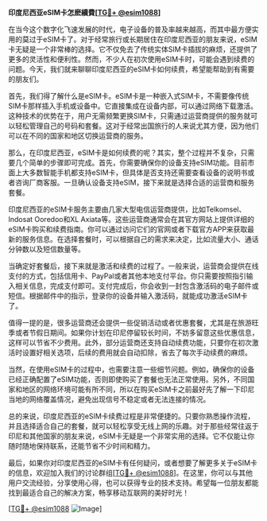 **印度尼西亚eSIM卡怎麽續費[[TG💪+ @esim1088](https://t.me/s/esim1088)]**

在当今这个数字化飞速发展的时代，电子设备的普及率越来越高，而其中最方便实用的莫过于eSIM卡了。对于经常旅行或长期居住在印度尼西亚的朋友来说，eSIM卡无疑是一个非常棒的选择。它不仅免去了传统实体SIM卡插拔的麻烦，还提供了更多的灵活性和便利性。然而，不少人在初次使用eSIM卡时，可能会遇到续费的问题。今天，我们就来聊聊印度尼西亚的eSIM卡如何续费，希望能帮助到有需要的朋友们。

首先，我们得了解什么是eSIM卡。eSIM卡是一种嵌入式SIM卡，不需要像传统SIM卡那样插入手机或设备中。它直接集成在设备内部，可以通过网络下载激活。这种技术的优势在于，用户无需频繁更换SIM卡，只需通过运营商提供的服务就可以轻松管理自己的号码和套餐。这对于经常出国旅行的人来说尤其方便，因为他们可以在不同的国家和地区切换运营商的服务。

那么，在印度尼西亚，eSIM卡是如何续费的呢？其实，整个过程并不复杂，只需要几个简单的步骤即可完成。首先，你需要确保你的设备支持eSIM功能。目前市面上大多数智能手机都支持eSIM卡，但具体是否支持还需要查看设备的说明书或者咨询厂商客服。一旦确认设备支持eSIM，接下来就是选择合适的运营商和服务套餐。

印度尼西亚的eSIM卡服务主要由几家大型电信运营商提供，比如Telkomsel、Indosat Ooredoo和XL Axiata等。这些运营商通常会在其官方网站上提供详细的eSIM卡购买和续费指南。你可以通过访问它们的官网或者下载官方APP来获取最新的服务信息。在选择套餐时，可以根据自己的需求来决定，比如流量大小、通话分钟数以及短信数量等。

当确定好套餐后，接下来就是激活和续费的过程了。一般来说，运营商会提供在线支付的方式，包括信用卡、PayPal或者其他本地支付平台。你只需要按照指引输入相关信息，完成支付即可。支付完成后，你会收到一封包含激活码的电子邮件或短信。根据邮件中的指示，登录你的设备并输入激活码，就能成功激活eSIM卡了。

值得一提的是，很多运营商还会提供一些促销活动或者优惠套餐，尤其是在旅游旺季或者节假日期间。如果你计划在印尼停留较长时间，不妨多留意这些优惠信息，这样可以节省不少费用。此外，部分运营商还支持自动续费功能，只要你在初次激活时设置好相关选项，后续的费用就会自动扣除，省去了每次手动续费的麻烦。

当然，在使用eSIM卡的过程中，也需要注意一些细节问题。例如，确保你的设备已经正确配置了eSIM功能，否则即使购买了套餐也无法正常使用。另外，不同国家和地区的网络环境可能有所不同，所以在购买eSIM卡之前最好先了解一下印尼当地的网络覆盖情况，避免出现信号不稳定或者无法连接的情况。

总的来说，印度尼西亚的eSIM卡续费过程是非常便捷的。只要你熟悉操作流程，并且选择适合自己的套餐，就可以轻松享受无线上网的乐趣。对于那些经常往返于印尼和其他国家的朋友来说，eSIM卡无疑是一个非常实用的选择。它不仅能让你随时随地保持联系，还能节省不少时间和精力。

最后，如果你对印度尼西亚的eSIM卡有任何疑问，或者想要了解更多关于eSIM卡的信息，欢迎加入我们的讨论群组[[TG💪+ @esim1088](https://t.me/s/esim1088)]。在这里，你可以与其他用户交流经验，分享使用心得，也可以获得专业的技术支持。希望每一位朋友都能找到最适合自己的解决方案，畅享移动互联网的美好时光！

[[TG💪+ @esim1088](https://t.me/s/esim1088) ![Image](https://i.postimg.cc/4NQfJmqS/Snipaste-2025-05-13-00-14-12.png)]